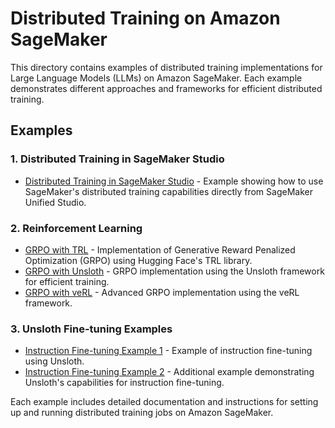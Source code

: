 # Distributed Training on Amazon SageMaker

This directory contains examples of distributed training implementations for Large Language Models (LLMs) on Amazon SageMaker. Each example demonstrates different approaches and frameworks for efficient distributed training.

## Examples

### 1. Distributed Training in SageMaker Studio

- [Distributed Training in SageMaker Studio](distributed_training_sm_unified_studio/README.md) - Example showing how to use SageMaker's distributed training capabilities directly from SageMaker Unified Studio.

### 2. Reinforcement Learning

- [GRPO with TRL](reinforcement-learning/grpo/trl/README.md) - Implementation of Generative Reward Penalized Optimization (GRPO) using Hugging Face's TRL library.
- [GRPO with Unsloth](reinforcement-learning/grpo/unsloth/README.md) - GRPO implementation using the Unsloth framework for efficient training.
- [GRPO with veRL](reinforcement-learning/grpo/veRL/README.md) - Advanced GRPO implementation using the veRL framework.

### 3. Unsloth Fine-tuning Examples

- [Instruction Fine-tuning Example 1](unsloth/instruct-fine-tuning-example-1/README.md) - Example of instruction fine-tuning using Unsloth.
- [Instruction Fine-tuning Example 2](unsloth/instruct-fine-tuning-example-2/README.md) - Additional example demonstrating Unsloth's capabilities for instruction fine-tuning.

Each example includes detailed documentation and instructions for setting up and running distributed training jobs on Amazon SageMaker.
